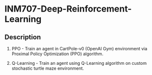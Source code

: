 # INM707-Deep-Reinforcement-Learning

## Description

1. PPO - Train an agent in CartPole-v0 (OpenAI Gym) environment via Proximal Policy Optimization (PPO) algorithm.

2. Q-Learning - Train an agent using Q-Learning algorithm on custom stochastic turtle maze environment.

